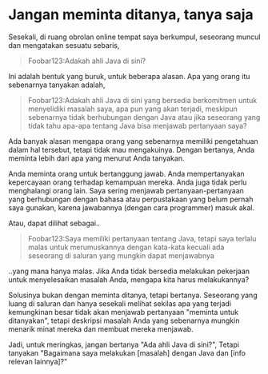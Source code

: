 # Jangan meminta ditanya, tanya saja

Sesekali, di ruang obrolan online tempat saya berkumpul, seseorang muncul dan mengatakan sesuatu sebaris,

> Foobar123:Adakah ahli Java di sini?

Ini adalah bentuk yang buruk, untuk beberapa alasan. Apa yang orang itu sebenarnya tanyakan adalah,

> Foobar123:Adakah ahli Java di sini yang bersedia berkomitmen untuk menyelidiki masalah saya, apa pun yang akan terjadi, meskipun sebenarnya tidak berhubungan dengan Java atau jika seseorang yang tidak tahu apa-apa tentang Java bisa menjawab pertanyaan saya?

Ada banyak alasan mengapa orang yang sebenarnya memiliki pengetahuan dalam hal tersebut, tetapi tidak mau mengakuinya. Dengan bertanya, Anda meminta lebih dari apa yang menurut Anda tanyakan.

Anda meminta orang untuk bertanggung jawab. Anda mempertanyakan kepercayaan orang terhadap kemampuan mereka. Anda juga tidak perlu menghalangi orang lain. Saya sering menjawab pertanyaan-pertanyaan yang berhubungan dengan bahasa atau perpustakaan yang belum pernah saya gunakan, karena jawabannya (dengan cara programmer) masuk akal.

Atau, dapat dilihat sebagai..

> Foobar123:Saya memiliki pertanyaan tentang Java, tetapi saya terlalu malas untuk merumuskannya dengan kata-kata kecuali ada seseorang di saluran yang mungkin dapat menjawabnya

..yang mana hanya malas. Jika Anda tidak bersedia melakukan pekerjaan untuk menyelesaikan masalah Anda, mengapa kita harus melakukannya?

Solusinya bukan dengan meminta ditanya, tetapi bertanya. Seseorang yang luang di saluran dan hanya sesekali melihat sekilas apa yang terjadi kemungkinan besar tidak akan menjawab pertanyaan "meminta untuk ditanyakan", tetapi deskripsi masalah Anda yang sebenarnya mungkin menarik minat mereka dan membuat mereka menjawab.

Jadi, untuk meringkas, jangan bertanya "Ada ahli Java di sini?", Tetapi tanyakan "Bagaimana saya melakukan [masalah] dengan Java dan [info relevan lainnya]?"
